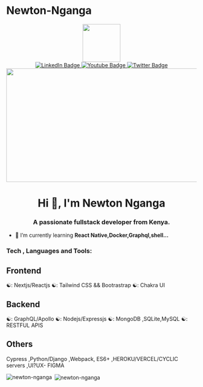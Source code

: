 # Newton-Nganga

<div id="header" align="center">
  <img src="https://media.giphy.com/media/lP8xu5t2DLGG045H8F/giphy.gif" width="100"/>
</div>  

<div id="badges" width="100%" align="center">
  <a href="#">
    <img src="https://img.shields.io/badge/LinkedIn-blue?style=for-the-badge&logo=linkedin&logoColor=white" alt="LinkedIn Badge"/>
  </a>
  <a href="#">
    <img src="https://img.shields.io/badge/YouTube-red?style=for-the-badge&logo=youtube&logoColor=white" alt="Youtube Badge"/>
  </a>
  <a href="https://twitter.com/_Newton_nganga?t=jENnV8kFr5r5eeN0gJgTbA&s=09">
    <img src="https://img.shields.io/badge/Twitter-blue?style=for-the-badge&logo=twitter&logoColor=white" alt="Twitter Badge"/>
  </a>
</div>

<div align="center">
  <img src="https://tenor.com/view/coding-typing-big-brained-busy-sweating-gif-17808553" width="600" height="300"/>
</div>

<h1 align="center">Hi 👋, I'm Newton Nganga</h1>
<h3 align="center">A passionate fullstack developer from Kenya.</h3>

- 🌱 I’m currently learning **React Native,Docker,Graphql,shell...**

<h3 align="left">Tech , Languages and Tools:</h3>  

## Frontend
☯️: Nextjs/Reactjs
☯️: Tailwind CSS && Bootrastrap
☯️: Chakra UI

## Backend
☯️: GraphQL/Apollo
☯️: Nodejs/Expressjs
☯️: MongoDB ,SQLite,MySQL
☯️: RESTFUL APIS 

## Others
Cypress ,Python/Django ,Webpack, ES6+ ,HEROKU/VERCEL/CYCLIC servers ,UI?UX- FIGMA

<p><img align="left" src="https://github-readme-stats.vercel.app/api/top-langs?username=newton-nganga&show_icons=true&locale=en&layout=compact" alt="newton-nganga" /></p>

<p>&nbsp;<img align="center" src="https://github-readme-stats.vercel.app/api?username=newton-nganga&show_icons=true&locale=en" alt="newton-nganga" /></p>

